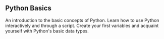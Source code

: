 ## Python Basics
An introduction to the basic concepts of Python. Learn how to use Python interactively and through a script. Create your first variables and acquaint yourself with Python's basic data types.